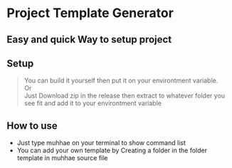 # Project Template Generator

## Easy and quick Way to setup project 

## Setup

>You can build it yourself then put it on your environtment variable. 
<br>Or<br>
>Just Download zip in the release then extract to whatever folder you see fit and add it to your environtment variable


## How to use
- Just type muhhae on your terminal to show command list
- You can add your own template by Creating a folder in the folder template in muhhae source file 
